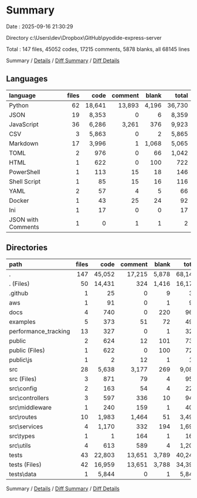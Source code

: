 # Summary

Date : 2025-09-16 21:30:29

Directory c:\\Users\\dev\\Dropbox\\GitHub\\pyodide-express-server

Total : 147 files,  45052 codes, 17215 comments, 5878 blanks, all 68145 lines

Summary / [Details](details.md) / [Diff Summary](diff.md) / [Diff Details](diff-details.md)

## Languages
| language | files | code | comment | blank | total |
| :--- | ---: | ---: | ---: | ---: | ---: |
| Python | 62 | 18,641 | 13,893 | 4,196 | 36,730 |
| JSON | 19 | 8,353 | 0 | 6 | 8,359 |
| JavaScript | 36 | 6,286 | 3,261 | 376 | 9,923 |
| CSV | 3 | 5,863 | 0 | 2 | 5,865 |
| Markdown | 17 | 3,996 | 1 | 1,068 | 5,065 |
| TOML | 2 | 976 | 0 | 66 | 1,042 |
| HTML | 1 | 622 | 0 | 100 | 722 |
| PowerShell | 1 | 113 | 15 | 18 | 146 |
| Shell Script | 1 | 85 | 15 | 16 | 116 |
| YAML | 2 | 57 | 4 | 5 | 66 |
| Docker | 1 | 43 | 25 | 24 | 92 |
| Ini | 1 | 17 | 0 | 0 | 17 |
| JSON with Comments | 1 | 0 | 1 | 1 | 2 |

## Directories
| path | files | code | comment | blank | total |
| :--- | ---: | ---: | ---: | ---: | ---: |
| . | 147 | 45,052 | 17,215 | 5,878 | 68,145 |
| . (Files) | 50 | 14,431 | 324 | 1,416 | 16,171 |
| .github | 1 | 25 | 0 | 9 | 34 |
| aws | 1 | 91 | 0 | 1 | 92 |
| docs | 4 | 740 | 0 | 220 | 960 |
| examples | 5 | 373 | 51 | 72 | 496 |
| performance_tracking | 13 | 327 | 0 | 1 | 328 |
| public | 2 | 624 | 12 | 101 | 737 |
| public (Files) | 1 | 622 | 0 | 100 | 722 |
| public\\js | 1 | 2 | 12 | 1 | 15 |
| src | 28 | 5,638 | 3,177 | 269 | 9,084 |
| src (Files) | 3 | 871 | 79 | 4 | 954 |
| src\\config | 2 | 163 | 54 | 4 | 221 |
| src\\controllers | 3 | 597 | 336 | 10 | 943 |
| src\\middleware | 1 | 240 | 159 | 1 | 400 |
| src\\routes | 10 | 1,983 | 1,464 | 51 | 3,498 |
| src\\services | 4 | 1,170 | 332 | 194 | 1,696 |
| src\\types | 1 | 1 | 164 | 1 | 166 |
| src\\utils | 4 | 613 | 589 | 4 | 1,206 |
| tests | 43 | 22,803 | 13,651 | 3,789 | 40,243 |
| tests (Files) | 42 | 16,959 | 13,651 | 3,788 | 34,398 |
| tests\\data | 1 | 5,844 | 0 | 1 | 5,845 |

Summary / [Details](details.md) / [Diff Summary](diff.md) / [Diff Details](diff-details.md)